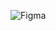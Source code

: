 
![Figma](https://img.shields.io/badge/Figma-F24E1E?style=for-the-badge&logo=figma&logoColor=white)
